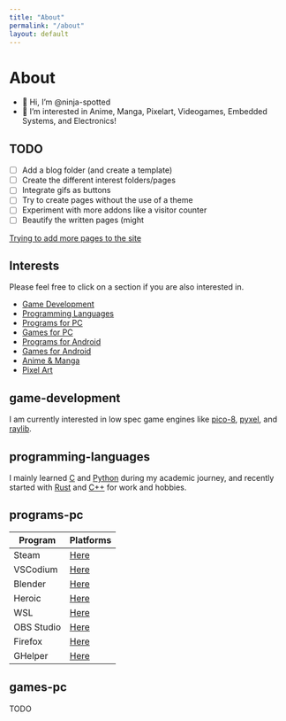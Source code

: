 ```yaml
---
title: "About"
permalink: "/about"
layout: default
---
```


# About

- 👋 Hi, I’m @ninja-spotted
- 👀 I’m interested in Anime, Manga, Pixelart, Videogames, Embedded Systems, and Electronics!

## TODO

- [ ] Add a blog folder (and create a template)
- [ ] Create the different interest folders/pages
- [ ] Integrate gifs as buttons
- [ ] Try to create pages without the use of a theme
- [ ] Experiment with more addons like a visitor counter
- [ ] Beautify the written pages (might 

[Trying to add more pages to the site](https://docs.github.com/pt/pages/setting-up-a-github-pages-site-with-jekyll/adding-content-to-your-github-pages-site-using-jekyll#adding-a-new-page-to-your-site)

## Interests

Please feel free to click on a section if you are also interested in.  

- [Game Development](#game-development)
- [Programming Languages](#programming-languages)
- [Programs for PC](#programs-pc)
- [Games for PC](#games-pc)
- [Programs for Android](#programs-phone)
- [Games for Android](#games-phone)
- [Anime & Manga](#anime-manga)
- [Pixel Art](#pixel-art)

## game-development
I am currently interested in low spec game engines like [pico-8](https://www.lexaloffle.com/dl/docs/pico-8_manual.html), [pyxel](https://github.com/kitao/pyxel), and [raylib](https://github.com/raysan5/raylib).

## programming-languages
I mainly learned [C](https://www.learn-c.org/) and [Python](https://www.python.org/) during my academic journey, and recently started with [Rust](https://www.rust-lang.org/) and [C++](https://www.learncpp.com) for work and hobbies.

## programs-pc

| Program | Platforms |
| ------ | ------ |
| Steam | [Here](https://store.steampowered.com/) |
| VSCodium | [Here](https://vscodium.com/) |
| Blender | [Here](https://www.blender.org/) |
| Heroic | [Here](https://heroicgameslauncher.com/) |
| WSL | [Here](https://docs.microsoft.com/en-us/windows/wsl/) |
| OBS Studio | [Here](https://obsproject.com/) |
| Firefox | [Here](https://www.mozilla.org/en-US/firefox/new/) |
| GHelper | [Here](https://g-helper.com/) |

## games-pc
TODO
